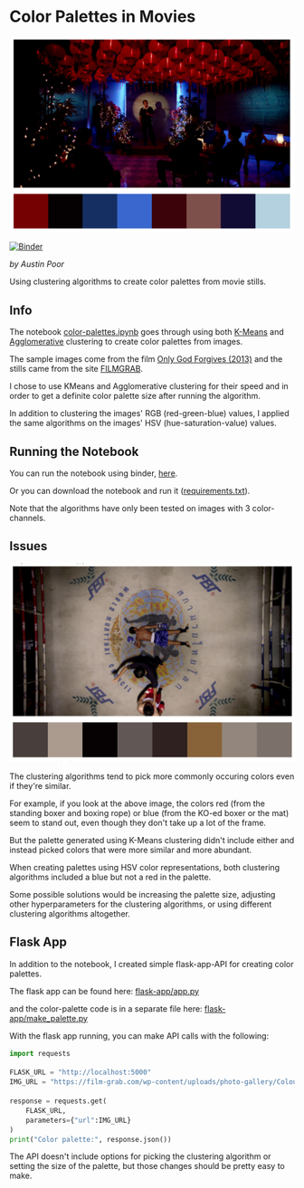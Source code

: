 # Color Palettes in Movies

![sample-palette-1.png](./sample-palette-1.png)

[![Binder](https://mybinder.org/badge_logo.svg)](https://mybinder.org/v2/gh/a-poor/color-palettes/main?filepath=color-palettes.ipynb)

_by Austin Poor_

Using clustering algorithms to create color palettes from movie stills.

## Info

The notebook [color-palettes.ipynb](./color-palettes.ipynb) goes through using both [K-Means](https://scikit-learn.org/stable/modules/generated/sklearn.cluster.KMeans.html) and [Agglomerative](https://scikit-learn.org/stable/modules/generated/sklearn.cluster.AgglomerativeClustering.html) clustering to create color palettes from images.

The sample images come from the film [Only God Forgives (2013)](https://en.wikipedia.org/wiki/Only_God_Forgives) and the stills came from the site [FILMGRAB](https://film-grab.com/2014/01/14/only-god-forgives/).

I chose to use KMeans and Agglomerative clustering for their speed and in order to get a definite color palette size after running the algorithm.

In addition to clustering the images' RGB (red-green-blue) values, I applied the same algorithms on the images' HSV (hue-saturation-value) values.

## Running the Notebook

You can run the notebook using binder, [here](https://mybinder.org/v2/gh/a-poor/color-palettes/main?filepath=color-palettes.ipynb).

Or you can download the notebook and run it ([requirements.txt](requirements.txt)).

Note that the algorithms have only been tested on images with 3 color-channels.

## Issues

![sample-palette-2.png](./sample-palette-2.png)

The clustering algorithms tend to pick more commonly occuring colors even if they're similar. 

For example, if you look at the above image, the colors red (from the standing boxer and boxing rope) or blue (from the KO-ed boxer or the mat) seem to stand out, even though they don't take up a lot of the frame.

But the palette generated using K-Means clustering didn't include either and instead picked colors that were more similar and more abundant.

When creating palettes using HSV color representations, both clustering algorithms included a blue but not a red in the palette.

Some possible solutions would be increasing the palette size, adjusting other hyperparameters for the clustering algorithms, or using different clustering algorithms altogether.

## Flask App

In addition to the notebook, I created simple flask-app-API for creating color palettes.

The flask app can be found here: [flask-app/app.py](./flask-app/app.py)

and the color-palette code is in a separate file here: [flask-app/make_palette.py](flask-app/make_palette.py)

With the flask app running, you can make API calls with the following:

```python
import requests

FLASK_URL = "http://localhost:5000"
IMG_URL = "https://film-grab.com/wp-content/uploads/photo-gallery/Colour_Out_of_Space_046.jpg?bwg=1598860186"

response = requests.get(
    FLASK_URL,
    parameters={"url":IMG_URL}
)
print("Color palette:", response.json())
```

The API doesn't include options for picking the clustering algorithm or setting the size of the palette, but those changes should be pretty easy to make.
